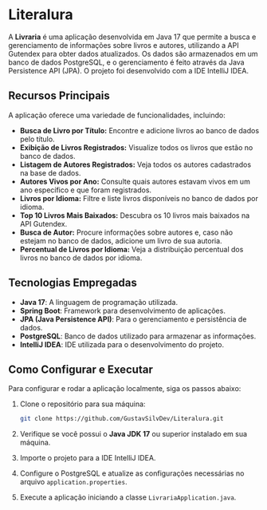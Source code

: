# Literalura

A **Livraria** é uma aplicação desenvolvida em Java 17 que permite a busca e gerenciamento de informações sobre livros e autores, utilizando a API Gutendex para obter dados atualizados. Os dados são armazenados em um banco de dados PostgreSQL, e o gerenciamento é feito através da Java Persistence API (JPA). O projeto foi desenvolvido com a IDE IntelliJ IDEA.

## Recursos Principais

A aplicação oferece uma variedade de funcionalidades, incluindo:

- **Busca de Livro por Título:** Encontre e adicione livros ao banco de dados pelo título.
- **Exibição de Livros Registrados:** Visualize todos os livros que estão no banco de dados.
- **Listagem de Autores Registrados:** Veja todos os autores cadastrados na base de dados.
- **Autores Vivos por Ano:** Consulte quais autores estavam vivos em um ano específico e que foram registrados.
- **Livros por Idioma:** Filtre e liste livros disponíveis no banco de dados por idioma.
- **Top 10 Livros Mais Baixados:** Descubra os 10 livros mais baixados na API Gutendex.
- **Busca de Autor:** Procure informações sobre autores e, caso não estejam no banco de dados, adicione um livro de sua autoria.
- **Percentual de Livros por Idioma:** Veja a distribuição percentual dos livros no banco de dados por idioma.

## Tecnologias Empregadas

- **Java 17**: A linguagem de programação utilizada.
- **Spring Boot**: Framework para desenvolvimento de aplicações.
- **JPA (Java Persistence API)**: Para o gerenciamento e persistência de dados.
- **PostgreSQL**: Banco de dados utilizado para armazenar as informações.
- **IntelliJ IDEA**: IDE utilizada para o desenvolvimento do projeto.

## Como Configurar e Executar

Para configurar e rodar a aplicação localmente, siga os passos abaixo:

1. Clone o repositório para sua máquina:

    ```sh
    git clone https://github.com/GustavSilvDev/Literalura.git
    ```

2. Verifique se você possui o **Java JDK 17** ou superior instalado em sua máquina.
3. Importe o projeto para a IDE IntelliJ IDEA.
4. Configure o PostgreSQL e atualize as configurações necessárias no arquivo `application.properties`.
5. Execute a aplicação iniciando a classe `LivrariaApplication.java`.
